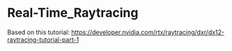 # Real-Time_Raytracing

Based on this tutorial: https://developer.nvidia.com/rtx/raytracing/dxr/dx12-raytracing-tutorial-part-1

